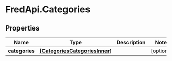# FredApi.Categories

## Properties

Name | Type | Description | Notes
------------ | ------------- | ------------- | -------------
**categories** | [**[CategoriesCategoriesInner]**](CategoriesCategoriesInner.md) |  | [optional] 


